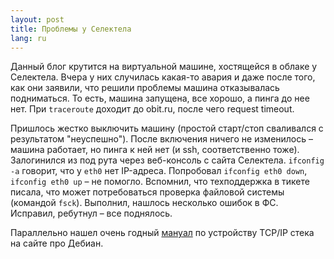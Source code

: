 ```yaml
---
layout: post
title: Проблемы у Селектела 
lang: ru
---
```


Данный блог крутится на виртуальной машине, хостящейся в облаке у Селектела. Вчера у них случилась какая-то авария и даже после того, как они заявили, что решили проблемы машина отказывалась подниматься. То есть, машина запущена, все хорошо, а пинга до нее нет. При `traceroute` доходит до obit.ru, после чего request timeout.

Пришлось жестко выключить машину (простой старт/стоп сваливался с результатом "неуспешно"). После включения ничего не изменилось – машина работает, но пинга к ней нет (и ssh, соответственно тоже). Залогинился из под рута через веб-консоль с сайта Селектела. `ifconfig -a` говорит, что у `eth0` нет IP-адреса. Попробовал `ifconfig eth0 down`, `ifconfig eth0 up` – не помогло. Вспомнил, что техподдержка в тикете писала, что может потребоваться проверка файловой системы (командой `fsck`). Выполнил, нашлось несколько ошибок в ФС. Исправил, ребутнул – все поднялось.

Параллельно нашел очень годный [мануал](http://www.aboutdebian.com/network.htm) по устройству TCP/IP стека на сайте про Дебиан.
